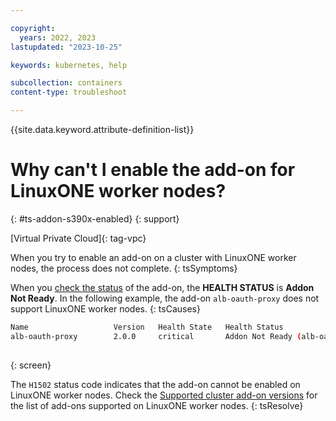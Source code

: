 ```yaml
---

copyright:
  years: 2022, 2023
lastupdated: "2023-10-25"

keywords: kubernetes, help

subcollection: containers
content-type: troubleshoot

---
```


{{site.data.keyword.attribute-definition-list}}




# Why can't I enable the add-on for LinuxONE worker nodes?
{: #ts-addon-s390x-enabled}
{: support}

[Virtual Private Cloud]{: tag-vpc} 

When you try to enable an add-on on a cluster with LinuxONE worker nodes, the process does not complete. 
{: tsSymptoms}


When you [check the status](/docs/containers?topic=containers-debug_addons) of the add-on, the **HEALTH STATUS** is **Addon Not Ready**. In the following example, the add-on `alb-oauth-proxy` does not support LinuxONE worker nodes.
{: tsCauses}

```sh
Name                   Version   Health State   Health Status   
alb-oauth-proxy        2.0.0     critical       Addon Not Ready (alb-oauth_proxy not Running). For more info: http://ibm.biz/addon-state (H1502)
  
```
{: screen}


The `H1502` status code indicates that the add-on cannot be enabled on LinuxONE worker nodes. Check the [Supported cluster add-on versions](/docs/containers?topic=containers-supported-cluster-addon-versions) for the list of add-ons supported on LinuxONE worker nodes.
{: tsResolve}


